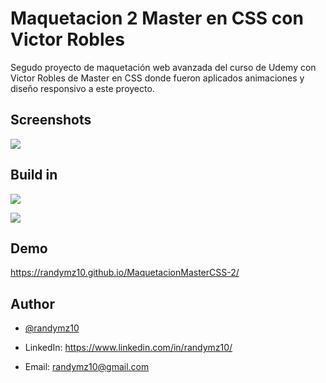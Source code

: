 # Maquetacion 2 Master en CSS con Victor Robles

Segudo proyecto de maquetación web avanzada del 
curso de Udemy con Victor Robles de Master en CSS 
donde fueron aplicados animaciones y diseño 
responsivo a este proyecto.


## Screenshots

![](/img/index.jpg)


## Build in

![](https://img.shields.io/badge/HTML5-E34F26?style=for-the-badge&logo=html5&logoColor=white)

![](https://img.shields.io/badge/CSS3-1572B6?style=for-the-badge&logo=css3&logoColor=white)


## Demo

https://randymz10.github.io/MaquetacionMasterCSS-2/


## Author

- [@randymz10](https://github.com/randymz10)

- LinkedIn: https://www.linkedin.com/in/randymz10/

- Email: randymz10@gmail.com
